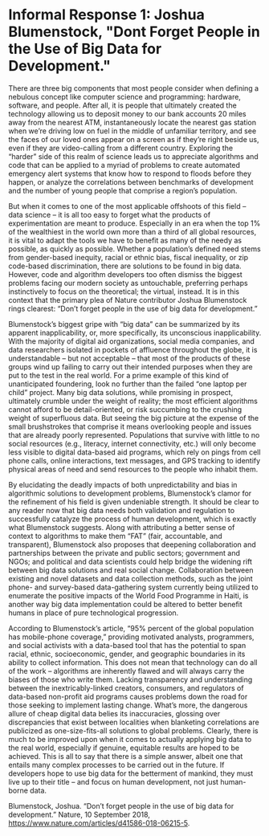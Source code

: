 # Informal Response 1: Joshua Blumenstock, "Dont Forget People in the Use of Big Data for Development." 

  There are three big components that most people consider when defining a nebulous concept like computer science and programming: hardware, software, and people. After all, it is people that ultimately created the technology allowing us to deposit money to our bank accounts 20 miles away from the nearest ATM, instantaneously locate the nearest gas station when we’re driving low on fuel in the middle of unfamiliar territory, and see the faces of our loved ones appear on a screen as if they’re right beside us, even if they are video-calling from a different country. Exploring the “harder” side of this realm of science leads us to appreciate algorithms and code that can be applied to a myriad of problems to create automated emergency alert systems that know how to respond to floods before they happen, or analyze the correlations between benchmarks of development and the number of young people that comprise a region’s population. 
  
  But when it comes to one of the most applicable offshoots of this field – data science – it is all too easy to forget what the products of experimentation are meant to produce. Especially in an era when the top 1% of the wealthiest in the world own more than a third of all global resources, it is vital to adapt the tools we have to benefit as many of the needy as possible, as quickly as possible. Whether a population’s defined need stems from gender-based inequity, racial or ethnic bias, fiscal inequality, or zip code-based discrimination, there are solutions to be found in big data. However, code and algorithm developers too often dismiss the biggest problems facing our modern society as untouchable, preferring perhaps instinctively to focus on the theoretical; the virtual, instead. It is in this context that the primary plea of Nature contributor Joshua Blumenstock rings clearest: “Don’t forget people in the use of big data for development.” 
  
  Blumenstock’s biggest gripe with “big data” can be summarized by its apparent inapplicability, or, more specifically, its unconscious inapplicability. With the majority of digital aid organizations, social media companies, and data researchers isolated in pockets of affluence throughout the globe, it is understandable – but not acceptable – that most of the products of these groups wind up failing to carry out their intended purposes when they are put to the test in the real world. For a prime example of this kind of unanticipated foundering, look no further than the failed “one laptop per child” project. Many big data solutions, while promising in prospect, ultimately crumble under the weight of reality; the most efficient algorithms cannot afford to be detail-oriented, or risk succumbing to the crushing weight of superfluous data. But seeing the big picture at the expense of the small brushstrokes that comprise it means overlooking people and issues that are already poorly represented. Populations that survive with little to no social resources (e.g., literacy, internet connectivity, etc.) will only become less visible to digital data-based aid programs, which rely on pings from cell phone calls, online interactions, text messages, and GPS tracking to identify physical areas of need and send resources to the people who inhabit them.  
  
  By elucidating the deadly impacts of both unpredictability and bias in algorithmic solutions to development problems, Blumenstock’s clamor for the refinement of his field is given undeniable strength. It should be clear to any reader now that big data needs both validation and regulation to successfully catalyze the process of human development, which is exactly what Blumenstock suggests. Along with attributing a better sense of context to algorithms to make them “FAT” (fair, accountable, and transparent), Blumenstock also proposes that deepening collaboration and partnerships between the private and public sectors; government and NGOs; and political and data scientists could help bridge the widening rift between big data solutions and real social change. Collaboration between existing and novel datasets and data collection methods, such as the joint phone- and survey-based data-gathering system currently being utilized to enumerate the positive impacts of the World Food Programme in Haiti, is another way big data implementation could be altered to better benefit humans in place of pure technological progression.  
  
  According to Blumenstock’s article, “95% percent of the global population has mobile-phone coverage,” providing motivated analysts, programmers, and social activists with a data-based tool that has the potential to span racial, ethnic, socioeconomic, gender, and geographic boundaries in its ability to collect information. This does not mean that technology can do all of the work – algorithms are inherently flawed and will always carry the biases of those who write them. Lacking transparency and understanding between the inextricably-linked creators, consumers, and regulators of data-based non-profit aid programs causes problems down the road for those seeking to implement lasting change. What’s more, the dangerous allure of cheap digital data belies its inaccuracies, glossing over discrepancies that exist between localities when blanketing correlations are publicized as one-size-fits-all solutions to global problems. Clearly, there is much to be improved upon when it comes to actually applying big data to the real world, especially if genuine, equitable results are hoped to be achieved. This is all to say that there is a simple answer, albeit one that entails many complex processes to be carried out in the future. If developers hope to use big data for the betterment of mankind, they must live up to their title – and focus on human development, not just human-borne data. 
  
Blumenstock, Joshua. “Don’t forget people in the use of big data for development.” Nature, 10 September 2018, https://www.nature.com/articles/d41586-018-06215-5. 
